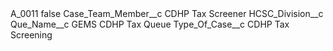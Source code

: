 <?xml version="1.0" encoding="UTF-8"?>
<CustomMetadata xmlns="http://soap.sforce.com/2006/04/metadata" xmlns:xsi="http://www.w3.org/2001/XMLSchema-instance" xmlns:xsd="http://www.w3.org/2001/XMLSchema">
    <label>A_0011</label>
    <protected>false</protected>
    <values>
        <field>Case_Team_Member__c</field>
        <value xsi:type="xsd:string">CDHP Tax Screener</value>
    </values>
    <values>
        <field>HCSC_Division__c</field>
        <value xsi:nil="true"/>
    </values>
    <values>
        <field>Que_Name__c</field>
        <value xsi:type="xsd:string">GEMS CDHP Tax Queue</value>
    </values>
    <values>
        <field>Type_Of_Case__c</field>
        <value xsi:type="xsd:string">CDHP Tax Screening</value>
    </values>
</CustomMetadata>
